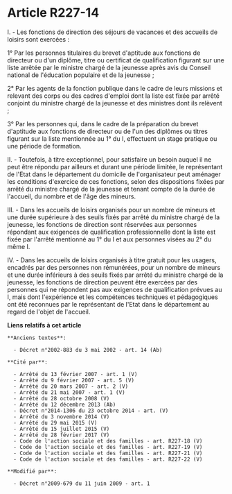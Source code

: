 # Article R227-14

I. - Les fonctions de direction des séjours de vacances et des accueils de loisirs sont exercées :

1° Par les personnes titulaires du brevet d'aptitude aux fonctions de directeur ou d'un diplôme, titre ou certificat de
qualification figurant sur une liste arrêtée par le ministre chargé de la jeunesse après avis du Conseil national de
l'éducation populaire et de la jeunesse ;

2° Par les agents de la fonction publique dans le cadre de leurs missions et relevant des corps ou des cadres d'emploi dont
la liste est fixée par arrêté conjoint du ministre chargé de la jeunesse et des ministres dont ils relèvent ;

3° Par les personnes qui, dans le cadre de la préparation du brevet d'aptitude aux fonctions de directeur ou de l'un des
diplômes ou titres figurant sur la liste mentionnée au 1° du I, effectuent un stage pratique ou une période de formation.

II. - Toutefois, à titre exceptionnel, pour satisfaire un besoin auquel il ne peut être répondu par ailleurs et durant une
période limitée, le représentant de l'Etat dans le département du domicile de l'organisateur peut aménager les conditions
d'exercice de ces fonctions, selon des dispositions fixées par arrêté du ministre chargé de la jeunesse et tenant compte de
la durée de l'accueil, du nombre et de l'âge des mineurs.

III. - Dans les accueils de loisirs organisés pour un nombre de mineurs et une durée supérieure à des seuils fixés par arrêté
du ministre chargé de la jeunesse, les fonctions de direction sont réservées aux personnes répondant aux exigences de
qualification professionnelle dont la liste est fixée par l'arrêté mentionné au 1° du I et aux personnes visées au 2° du même
I.

IV. - Dans les accueils de loisirs organisés à titre gratuit pour les usagers, encadrés par des personnes non rémunérées,
pour un nombre de mineurs et une durée inférieurs à des seuils fixés par arrêté du ministre chargé de la jeunesse, les
fonctions de direction peuvent être exercées par des personnes qui ne répondent pas aux exigences de qualification prévues au
I, mais dont l'expérience et les compétences techniques et pédagogiques ont été reconnues par le représentant de l'Etat dans
le département au regard de l'objet de l'accueil.

**Liens relatifs à cet article**

	**Anciens textes**:

	  - Décret n°2002-883 du 3 mai 2002 - art. 14 (Ab)

	**Cité par**:

	  - Arrêté du 13 février 2007 - art. 1 (V)
	  - Arrêté du 9 février 2007 - art. 5 (V)
	  - Arrêté du 20 mars 2007 - art. 2 (V)
	  - Arrêté du 21 mai 2007 - art. 1 (V)
	  - Arrêté du 28 octobre 2008 (V)
	  - Arrêté du 12 décembre 2013 (Ab)
	  - Décret n°2014-1306 du 23 octobre 2014 - art. (V)
	  - Arrêté du 3 novembre 2014 (V)
	  - Arrêté du 29 mai 2015 (V)
	  - Arrêté du 15 juillet 2015 (V)
	  - Arrêté du 28 février 2017 (V)
	  - Code de l'action sociale et des familles - art. R227-18 (V)
	  - Code de l'action sociale et des familles - art. R227-19 (V)
	  - Code de l'action sociale et des familles - art. R227-21 (V)
	  - Code de l'action sociale et des familles - art. R227-22 (V)

	**Modifié par**:

	  - Décret n°2009-679 du 11 juin 2009 - art. 1

